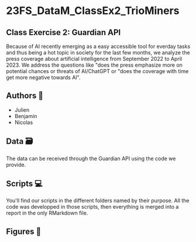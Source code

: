 # 23FS_DataM_ClassEx2_TrioMiners
## Class Exercise 2: Guardian API

Because of AI recently emerging as a easy accessible tool for everday tasks and thus being a hot topic in society for the last few months, we analyze the press coverage about artificial intelligence from September 2022 to April 2023. We address the questions like "does the press emphasize more on potential chances or threats of AI/ChatGPT or "does the coverage with time get more negative towards AI".

## Authors 👋
* Julien
* Benjamin
* Nicolas

## Data 🗃
The data can be received through the Guardian API using the code we provide.  

## Scripts 💻
You'll find our scripts in the different folders named by their purpose.
All the code was developped in those scripts, then everything is merged
into a report in the only RMarkdown file.

## Figures 🚀



